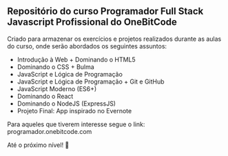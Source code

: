 ## Repositório do curso Programador Full Stack Javascript Profissional do OneBitCode

Criado para armazenar os exercícios e projetos realizados durante as aulas do curso, onde serão abordados os seguintes assuntos:

- Introdução à Web + Dominando o HTML5
- Dominando o CSS + Bulma
- JavaScript e Lógica de Programação
- JavaScript e Lógica de Programação + Git e GitHub
- JavaScript Moderno (ES6+)
- Dominando o React
- Dominando o NodeJS (ExpressJS)
- Projeto Final: App inspirado no Evernote

Para aqueles que tiverem interesse segue o link: programador.onebitcode.com

Até o próximo nível! :rocket:

 

  
